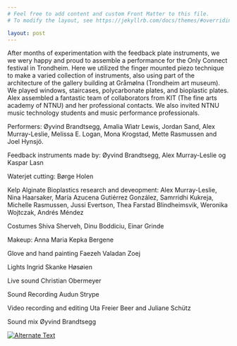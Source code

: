 ```yaml
---
# Feel free to add content and custom Front Matter to this file.
# To modify the layout, see https://jekyllrb.com/docs/themes/#overriding-theme-defaults

layout: post
---
```


After  months of experimentation with the feedback plate instruments, we we wery happy and proud to assemble a performance for the Only Connect festival in Trondheim. Here we utilized the finger mounted piezo technique to make a varied collection of instruments, also using part of the architecture of the gallery building at Gråmølna (Trondheim art museum). We played windows, staircases, polycarbonate plates, and bioplastic plates. Alex assembled a fantastic team of collaborators from KIT (The fine arts academy of NTNU) and her professional contacts. We also invited NTNU music technology students and music performance professionals.

Performers:
Øyvind Brandtsegg, Amalia Wiatr Lewis, Jordan Sand, Alex Murray-Leslie, Melissa E. Logan, Mona Krogstad, Mette Rasmussen and Joel Hynsjö.

Feedback instruments made by:
Øyvind Brandtsegg, Alex Murray-Leslie og Kaspar Lasn

Waterjet cutting:
Børge Holen

Kelp Alginate Bioplastics research and deveopment:
Alex Murray-Leslie, Nina Haarsaker, María Azucena Gutiérrez González, Samrridhi Kukreja, Michelle Rasmussen, Jussi Evertson, Thea Farstad Blindheimsvik, Weronika Wojtczak, Andrés Méndez

Costumes
Shiva Sherveh, Dinu Boddiciu, Einar Grinde

Makeup:
Anna Maria Kepka Bergene

Glove and hand painting
Faezeh Valadan Zoej

Lights
Ingrid Skanke Høsøien

Live sound
Christian Obermeyer

Sound Recording
Audun Strype

Video recording and editing
Uta Freier Beer and Juliane Schütz

Sound mix
Øyvind Brandtsegg


[![Alternate Text](../../../media/onlyconnect_2021.png)](https://vimeo.com/548364133)

